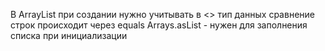 В ArrayList при создании нужно учитывать в <> тип данных
сравнение строк происходит через equals
Arrays.asList - нужен для заполнения списка при инициализации 
